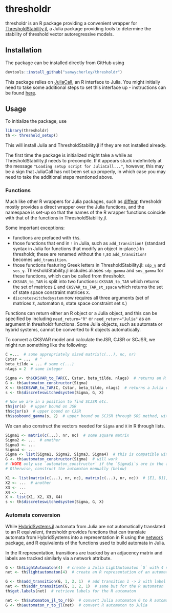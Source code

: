# thresholdr
thresholdr is an R package providing a convenient wrapper for [ThresholdStability.jl](https://github.com/samwycherley/ThresholdStability.jl), a Julia package providing tools to determine the stability of threshold vector autoregressive models.

## Installation
The package can be installed directly from GitHub using
```r
devtools::install_github("samwycherley/thresholdr")
```
This package relies on [JuliaCall](https://cran.r-project.org/web/packages/JuliaCall/index.html), an R interface to Julia. You might initially need to take some additional steps to set this interface up - instructions can be found [here](https://github.com/Non-Contradiction/JuliaCall#troubleshooting-and-ways-to-get-help).

## Usage
To initialize the package, use
```r
library(thresholdr)
th <- threshold_setup()
```
This will install Julia and ThresholdStability.jl if they are not installed already.

The first time the package is initialized might take a while as ThresholdStability.jl needs to precompile. If it appears stuck indefinitely at the message `"Loading setup script for JuliaCall..."`, however, this may be a sign that JuliaCall has not been set up properly, in which case you may need to take the additional steps mentioned above.

### Functions
Much like other R wrappers for Julia packages, such as [diffeqr](https://github.com/SciML/diffeqr), thresholdr mostly provides a direct wrapper over the Julia functions, and the namespace is set-up so that the names of the R wrapper functions coincide with that of the functions in ThresholdStability.jl.

Some important exceptions:
- functions are prefaced with `th$`.
- those functions that end in `!` in Julia, such as `add_transition!` (standard syntax in Julia for functions that modify an object in-place.) In thresholdr, these are renamed without the `!`,so `add_transition!` becomes `add_transition`. 
- those functions featuring Greek letters in ThresholdStability.jl: `sdp_γ` and `sos_γ`. ThresholdStability.jl includes aliases `sdp_gamma` and `sos_gamma` for these functions, which can be called from thresholdr.
- `CKSVAR_to_TAR` is split into two functions: `CKSVAR_to_TAR` which returns the set of matrices `Σ` and `CKSVAR_to_TAR_st_space` which returns the set of state space constraint matrices `X`.
- `discreteswitchedsystem` now requires all three arguments (set of matrices `Σ`, automaton `G`, state space constraint set `X`.)

Functions can return either an R object or a Julia object, and this can be specified by including `need_return="R"` or `need_return="Julia"` as an argument in thresholdr functions. Some Julia objects, such as automata or hybrid systems, cannot be converted to R objects automatically.

To convert a CKSVAR model and calculate theJSR, CJSR or SCJSR, we might run something like the following:
```r
C =...  # some appropriately sized matrix(c(...), nc, nr)
Cstar = ...  # "
beta_tilde = ... # some c(...)
nlags = 2  # some integer

Sigma <- th$CKSVAR_to_TAR(C, Cstar, beta_tilde, nlags)  # returns an R object
G <- th$automaton_constructor(Sigma)
X <- th$CKSVAR_to_TAR(C, Cstar, beta_tilde, nlags)  # returns a Julia object as default
s <- th$discreteswitchedsystem(Sigma, G, X)

# Now we are in a position to find SCJSR etc.
th$jsr(s)  # upper bound on JSR
th$cjsr(s)  # upper bound on CJSR
th$sosbound_gamma(s, 2)  # upper bound on SCJSR through SOS method, with d=2
```

We can also construct the vectors needed for `Sigma` and `X` in R through lists.
```r
Sigma1 <- matrix(c(...), nr, nc)  # some square matrix
Sigma2 <- ...  # another
Sigma3 <- ...
Sigma4 <- ...
Sigma <- list(Sigma1, Sigma2, Sigma3, Sigma4)  # this is compatible with dicreteswitchedsystem or automaton_constructor
G <- th$automaton_constructor(Sigma)  # will work 
# (NOTE only use `automaton_constructor` if the `Sigma$i`s are in the appropriate order (see ThresholdStability docs)!)
# Otherwise, construct the automaton manually (below)

X1 <- list(matrix(c(...), nr, nc), matrix(c(...), nr, nc))  # [E1, D1], the first pair of state space constraint matrices
X2 <- ...  # another
X3 <- ...
X4 <- ...
X <- list(X1, X2, X3, X4)
s <- th$discreteswitchedsystem(Sigma, G, X)
```

### Automata conversion
While [HybridSystems.jl](https://github.com/blegat/HybridSystems.jl) automata from Julia are not automatically translated to an R equivalent, thresholdr provides functions that can translate automata from HybridSystems into a representation in R using the [network](https://cran.r-project.org/web/packages/network/) package, and R equivalents of the functions used to build automata in Julia.

In the R representation, transitions are tracked by an adjacency matrix and labels are tracked similarly via a network attribute.

```r
G <- th$LightAutomaton(4)  # create a Julia LightAutomaton `G` with 4 nodes
net <- th$lightautomaton(4)  # create an R representation of an automaton, `net`, with 4 nodes. 

G <- th$add_transition(G, 1, 2, 1)  # add transition 1 -> 2 with label 1 to the LightAutomaton
net <- th$addr_transition(G, 1, 2, 1)  # same but for the R automaton
th$get.labels(net)  # retrieve labels for the R automaton

net <- th$automaton_jl_to_r(G)  # convert Julia automaton G to R automaton `net`
G <- th$automaton_r_to_jl(net)  # convert R automaton to Julia
```

